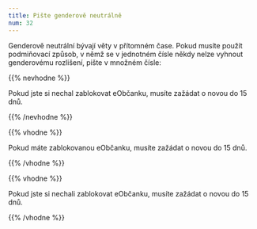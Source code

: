 ```yaml
---
title: Pište genderově neutrálně
num: 32
---
```

Genderově neutrální bývají věty v přítomném čase. Pokud musíte použít podmiňovací způsob, v němž se v jednotném čísle někdy nelze vyhnout genderovému rozlišení, pište v množném čísle:

{{% nevhodne %}}

Pokud jste si nechal zablokovat eObčanku, musíte zažádat o novou do 15 dnů.

{{% /nevhodne %}}

{{% vhodne %}}

Pokud máte zablokovanou eObčanku, musíte zažádat o novou do 15 dnů.

{{% /vhodne %}}

{{% vhodne %}}

Pokud jste si nechali zablokovat eObčanku, musíte zažádat o novou do 15 dnů.

{{% /vhodne %}}